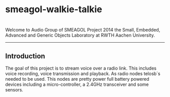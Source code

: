 smeagol-walkie-talkie
=====================

#
Welcome to Audio Group of SMEAGOL Project 2014 the Small, Embedded, Advanced and Generic Objects Laboratory at RWTH Aachen University. 

---

##
Introduction
---
The goal of this project is to stream voice over a radio link. This includes voice recording, voice transmission and playback.
As radio nodes telosb´s needed to be used. This nodes are pretty power full battery powered devices including a micro-controller, a 2.4GHz transceiver and some sensors. 

